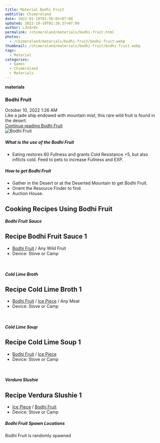 ```yaml
---
title: Material Bodhi Fruit
webtitle: Chimeraland
date: 2022-01-18T01:56:03+07:00
updated: 2022-10-10T01:26:37+07:00
author: L3n4r0x
permalink: /chimeraland/materials/bodhi-fruit.html
photos:
  - /chimeraland/materials/bodhi-fruit/bodhi-fruit.webp
thumbnail: /chimeraland/materials/bodhi-fruit/bodhi-fruit.webp
tags:
  - Material
categories:
  - Games
  - Chimeraland
  - Materials
---
```


<section id="bootstrap-wrapper">
  <link
    rel="stylesheet"
    href="https://cdn.statically.io/gh/dimaslanjaka/Web-Manajemen/40ac3225/css/bootstrap-4.5-wrapper.css"
  />
  <div
    class="row g-0 border rounded overflow-hidden flex-md-row mb-4 shadow-sm position-relative"
  >
    <div class="col p-4 d-flex flex-column position-static">
      <strong class="d-inline-block mb-2 text-success">materials</strong>
      <h3 class="mb-0">Bodhi Fruit</h3>
      <div class="mb-1 text-muted">October 10, 2022 1:26 AM</div>
      <div class="mb-2 border p-1">
        Like a jade ship endowed with mountain mist, this rare wild fruit is
        found in the desert.
      </div>
      <a
        href="/chimeraland/materials/bodhi-fruit.html"
        class="stretched-link d-none"
        >Continue reading Bodhi Fruit</a
      >
    </div>
    <div class="col-auto d-none d-lg-block">
      <img
        src="/chimeraland/materials/bodhi-fruit/bodhi-fruit.webp"
        alt="Bodhi Fruit"
      />
    </div>
  </div>
  <div class="row">
    <div class="col-lg-6 col-12 mb-2">
      <div class="card">
        <div class="card-body">
          <h5 class="card-title">What is the use of the Bodhi Fruit</h5>
          <div class="card-text">
            <ul>
              <li>
                Eating restores 60 Fullness and grants Cold Resistance +5, but
                also inflicts cold. Feed to pets to increase Fullness and EXP.
              </li>
            </ul>
          </div>
        </div>
      </div>
    </div>
    <div class="col-lg-6 col-12 mb-2">
      <div class="card">
        <div class="card-body">
          <h5 class="card-title">How to get Bodhi Fruit</h5>
          <div class="card-text">
            <ul>
              <li>
                Gather in the Desert or at the Deserted Mountain to get Bodhi
                Fruit.
              </li>
              <li>Orient the Resource Finder to find.</li>
              <li>Auction House.</li>
            </ul>
          </div>
        </div>
      </div>
    </div>
    <div class="col-12 mb-2">
      <h2 id="cookable">Cooking Recipes Using Bodhi Fruit</h2>
      <div id="recipe-bodhi-fruit-sauce">
        <h5 id="item-bodhi-fruit-sauce">Bodhi Fruit Sauce</h5>
        <div class="mb-2">
          <div class="card">
            <div class="card-body">
              <h2 class="card-title fs-5">Recipe Bodhi Fruit Sauce 1</h2>
              <div class="card-text">
                <ul>
                  <li>
                    <a
                      class="text-decoration-none"
                      href="/chimeraland/materials/bodhi-fruit.html"
                      >Bodhi Fruit</a
                    ><span> / </span>Any Wild Fruit
                  </li>
                  <li>Device: Stove or Camp</li>
                </ul>
              </div>
            </div>
          </div>
        </div>
      </div>
      <br />
      <div id="recipe-cold-lime-broth">
        <h5 id="item-cold-lime-broth">Cold Lime Broth</h5>
        <div class="mb-2">
          <div class="card">
            <div class="card-body">
              <h2 class="card-title fs-5">Recipe Cold Lime Broth 1</h2>
              <div class="card-text">
                <ul>
                  <li>
                    <a
                      class="text-decoration-none"
                      href="/chimeraland/materials/bodhi-fruit.html"
                      >Bodhi Fruit</a
                    ><span> / </span
                    ><a
                      class="text-decoration-none"
                      href="/chimeraland/materials/ice-piece.html"
                      >Ice Piece</a
                    ><span> / </span>Any Meat
                  </li>
                  <li>Device: Stove or Camp</li>
                </ul>
              </div>
            </div>
          </div>
        </div>
      </div>
      <br />
      <div id="recipe-cold-lime-soup">
        <h5 id="item-cold-lime-soup">Cold Lime Soup</h5>
        <div class="mb-2">
          <div class="card">
            <div class="card-body">
              <h2 class="card-title fs-5">Recipe Cold Lime Soup 1</h2>
              <div class="card-text">
                <ul>
                  <li>
                    <a
                      class="text-decoration-none"
                      href="/chimeraland/materials/bodhi-fruit.html"
                      >Bodhi Fruit</a
                    ><span> / </span
                    ><a
                      class="text-decoration-none"
                      href="/chimeraland/materials/ice-piece.html"
                      >Ice Piece</a
                    >
                  </li>
                  <li>Device: Stove or Camp</li>
                </ul>
              </div>
            </div>
          </div>
        </div>
      </div>
      <br />
      <div id="recipe-verdura-slushie">
        <h5 id="item-verdura-slushie">Verdura Slushie</h5>
        <div class="mb-2">
          <div class="card">
            <div class="card-body">
              <h2 class="card-title fs-5">Recipe Verdura Slushie 1</h2>
              <div class="card-text">
                <ul>
                  <li>
                    <a
                      class="text-decoration-none"
                      href="/chimeraland/materials/ice-piece.html"
                      >Ice Piece</a
                    ><span> / </span
                    ><a
                      class="text-decoration-none"
                      href="/chimeraland/materials/bodhi-fruit.html"
                      >Bodhi Fruit</a
                    >
                  </li>
                  <li>Device: Stove or Camp</li>
                </ul>
              </div>
            </div>
          </div>
        </div>
      </div>
    </div>
    <div class="col-12 mb-2">
      <h5>Bodhi Fruit Spawn Locations</h5>
      <p>Bodhi Fruit is randomly spawned</p>
    </div>
  </div>
</section>